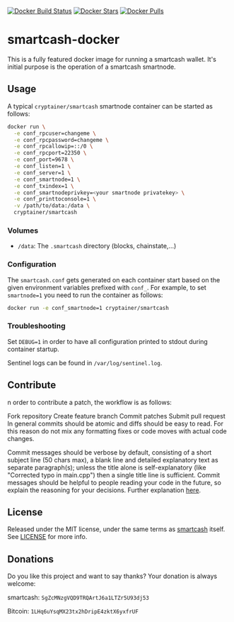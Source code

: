 [![Docker Build Status](https://img.shields.io/docker/build/cryptainer/smartcash.svg?style=for-the-badge)](https://hub.docker.com/r/cryptainer/smartcash/)
[![Docker Stars](https://img.shields.io/docker/stars/cryptainer/smartcash.svg?style=for-the-badge)](https://hub.docker.com/r/cryptainer/smartcash/)
[![Docker Pulls](https://img.shields.io/docker/pulls/cryptainer/smartcash.svg?style=for-the-badge)](https://hub.docker.com/r/cryptainer/smartcash/)

# smartcash-docker
This is a fully featured docker image for running a smartcash wallet. It's initial purpose is the operation of a smartcash smartnode.

## Usage

A typical `cryptainer/smartcash` smartnode container can be started as follows:
```bash
docker run \
  -e conf_rpcuser=changeme \
  -e conf_rpcpassword=changeme \
  -e conf_rpcallowip=::/0 \
  -e conf_rpcport=22350 \
  -e conf_port=9678 \
  -e conf_listen=1 \
  -e conf_server=1 \
  -e conf_smartnode=1 \
  -e conf_txindex=1 \
  -e conf_smartnodeprivkey=<your smartnode privatekey> \
  -e conf_printtoconsole=1 \
  -v /path/to/data:/data \
  cryptainer/smartcash
```

### Volumes
* `/data`: The `.smartcash` directory (blocks, chainstate,...)

### Configuration
The `smartcash.conf` gets generated on each container start based on the given environment variables prefixed with `conf_`.
For example, to set `smartnode=1` you need to run the container as follows:
```bash
docker run -e conf_smartnode=1 cryptainer/smartcash
```

### Troubleshooting
Set `DEBUG=1` in order to have all configuration printed to stdout during container startup.

Sentinel logs can be found in `/var/log/sentinel.log`.

## Contribute
n order to contribute a patch, the workflow is as follows:

Fork repository
Create feature branch
Commit patches
Submit pull request
In general commits should be atomic and diffs should be easy to read. For this reason do not mix any formatting fixes or code moves with actual code changes.

Commit messages should be verbose by default, consisting of a short subject line (50 chars max), a blank line and detailed explanatory text as separate paragraph(s); unless the title alone is self-explanatory (like "Corrected typo in main.cpp") then a single title line is sufficient. Commit messages should be helpful to people reading your code in the future, so explain the reasoning for your decisions. Further explanation [here](http://chris.beams.io/posts/git-commit/).

## License
Released under the MIT license, under the same terms as [smartcash](https://github.com/SmartCash/smartcash) itself. See [LICENSE](LICENSE) for more info.

## Donations
Do you like this project and want to say thanks? Your donation is always welcome:

smartcash: `SgZcMNzgVQD9TRQArtJ6a1LTZr5U93dj53`

Bitcoin: `1LHq6uYsqMX23tx2hDripE4zktX6yxfrUF`
